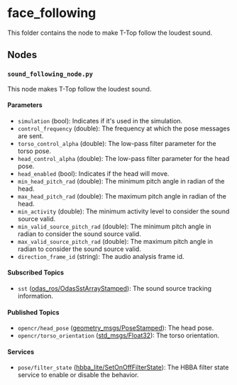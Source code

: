 # face_following

This folder contains the node to make T-Top follow the loudest sound.

## Nodes

### `sound_following_node.py`

This node makes T-Top follow the loudest sound.

#### Parameters

- `simulation` (bool): Indicates if it's used in the simulation.
- `control_frequency` (double): The frequency at which the pose messages are sent.
- `torso_control_alpha` (double): The low-pass filter parameter for the torso pose.
- `head_control_alpha` (double): The low-pass filter parameter for the head pose.
- `head_enabled` (bool): Indicates if the head will move.
- `min_head_pitch_rad` (double): The minimum pitch angle in radian of the head.
- `max_head_pitch_rad` (double): The maximum pitch angle in radian of the head.
- `min_activity` (double): The minimum activity level to consider the sound source valid.
- `min_valid_source_pitch_rad` (double): The minimum pitch angle in radian to consider the sound source valid.
- `max_valid_source_pitch_rad` (double): The maximum pitch angle in radian to consider the sound source valid.
- `direction_frame_id` (string): The audio analysis frame id.

#### Subscribed Topics

- `sst` ([odas_ros/OdasSstArrayStamped](https://github.com/introlab/odas_ros/blob/main/msg/OdasSstArrayStamped.msg)):
  The sound source tracking information.

#### Published Topics

- `opencr/head_pose` ([geometry_msgs/PoseStamped](http://docs.ros.org/en/noetic/api/geometry_msgs/html/msg/PoseStamped.html)):
  The head pose.
- `opencr/torso_orientation` ([std_msgs/Float32](http://docs.ros.org/en/noetic/api/std_msgs/html/msg/Float32.html)): The
  torso orientation.

#### Services

- `pose/filter_state` ([hbba_lite/SetOnOffFilterState](../../hbba_lite/srv/SetOnOffFilterState.srv)): The HBBA filter
  state service to enable or disable the behavior.
